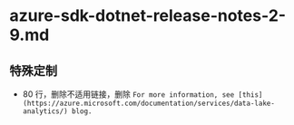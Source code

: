 # azure-sdk-dotnet-release-notes-2-9.md

## 特殊定制

* 80 行，删除不适用链接，删除 `For more information, see [this](https://azure.microsoft.com/documentation/services/data-lake-analytics/) blog.`
